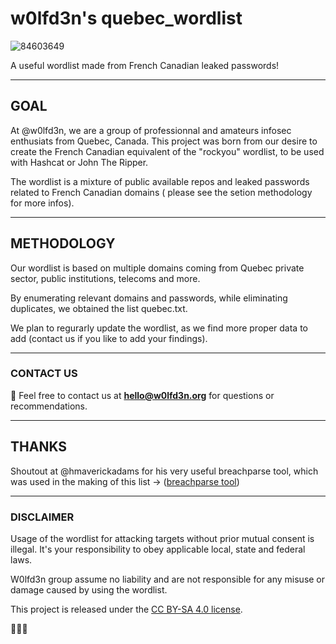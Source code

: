 # w0lfd3n's quebec_wordlist


![84603649](https://user-images.githubusercontent.com/84605403/119269666-cbad8f00-bbc6-11eb-964a-60a4e48980b4.png)

A useful wordlist made from French Canadian leaked passwords!

---
## GOAL

At @w0lfd3n, we are a group of professionnal and amateurs infosec enthusiats from Quebec, Canada. 
This project was born from our desire to create the French Canadian equivalent of the "rockyou" wordlist, to be used with Hashcat or John The Ripper. 

The wordlist is a mixture of public available repos and leaked passwords related to French Canadian domains ( please see the setion methodology for more infos).

---
## METHODOLOGY


Our wordlist is based on multiple domains coming from Quebec private sector, public institutions, telecoms and more. 

By enumerating relevant domains and passwords, while eliminating duplicates, we obtained the list quebec.txt.

We plan to regurarly update the wordlist, as we find more proper data to add (contact us if you like to add your findings).

---
### CONTACT US

📧 Feel free to contact us at **hello@w0lfd3n.org** for questions or recommendations.

---
## THANKS

Shoutout at @hmaverickadams for his very useful breachparse tool, which was used in the making of this list ->  ([breachparse tool](https://github.com/hmaverickadams/breach-parse))

---
### DISCLAIMER

Usage of the wordlist for attacking targets without prior mutual consent is illegal. It's your responsibility to obey  applicable local, state and federal laws. 

W0lfd3n group assume no liability and are not responsible for any misuse or damage caused by using the wordlist.

This project is released under the [CC BY-SA 4.0 license](https://creativecommons.org/licenses/by-sa/4.0/).

🐺🐺🐺
